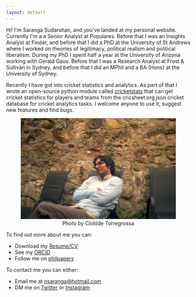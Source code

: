 ```yaml
---
layout: default
---
```


<!-- ![profile](/assets/profile.jpg){:style="float:right;margin:0px 0px 15px 15px;width:30%;height: auto;"}
*Credit: Clotilde Torregrossa*
-->

Hi! I'm Saranga Sudarshan, and you've landed at my personal website. Currently I'm a a Senior Analyst at Populares. Before that I was an Insights Analyst at Finder, and before that I did a PhD at the University of St Andrews where I worked on theories of legitimacy, political realism and political liberalism. During my PhD I spent half a year at the University of Arizona working with Gerald Gaus. Before that I was a Research Analyst at Frost & Sullivan in Sydney, and before that I did an MPhil and a BA (Hons) at the University of Sydney.

Recently I have got into cricket statistics and analytics. As part of that I wrote an open-source python module called [cricketstats](https://github.com/nsaranga/cricketstats) that can get cricket statistics for players and teams from the cricsheet.org json cricket database for cricket analytics tasks. I welcome anyone to use it, suggest new features and find bugs.

<figure style="text-align:center;">
<img src="/assets/profile.jpg" alt="Profile"/>
<figcaption> Photo by Clotilde Torregrossa
</figcaption>
</figure>


<!-- My thesis, *Disagreement, Concepts and Convergence: A New Theory of Political Realist Legitimacy* argued for a novel conception of political realism as a theory of political legitimacy, the 'Dual Convergent Conception', by making use of recent innovations in the philosophy of language on metalinguistic negotiations, and in developmental psychology on the nature of concepts. You can read my thesis here. 

ALSO CONSIDER PUTTING OSME OF MY INSTA PHOTOS ON THE WEBSITE
-->




To find out more about me you can:
- Download my [Resume/CV](https://docs.google.com/document/d/1-TUlDs94LM7jxW67jTlh5ESPVxgPVXKmcjxU-CQxjF8/edit?usp=sharing)
- See my [ORCID](https://orcid.org/0000-0002-0750-0177)
- Follow me on [philpapers](https://philpeople.org/profiles/saranga-sudarshan)

To contact me you can either:
- Email me at [nsaranga@hotmail.com](mailto:nsaranga@hotmail.com)
- DM me on [Twitter](https://www.twitter.com/humesfinger/) or [Instagram](https://www.instagram.com/humesfinger/)


